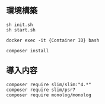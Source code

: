 ## 環境構築

```
sh init.sh
sh start.sh

docker exec -it {Container ID} bash

composer install
```

## 導入内容

```
composer require slim/slim:"4.*"
composer require slim/psr7
composer require monolog/monolog
```